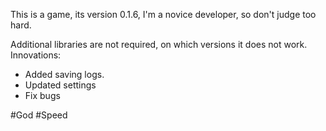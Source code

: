 This is a game, its version 0.1.6, I'm a novice developer, so don't judge too hard.

Additional libraries are not required, on which versions it does not work.
Innovations:

- Added saving logs.
- Updated settings
- Fix bugs

#God #Speed
